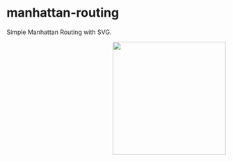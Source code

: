 manhattan-routing
=================

Simple Manhattan Routing with SVG.

<img align="right" height="260" src="http://netzzwerg.github.io/manhattan-routing/images/routing.png">
